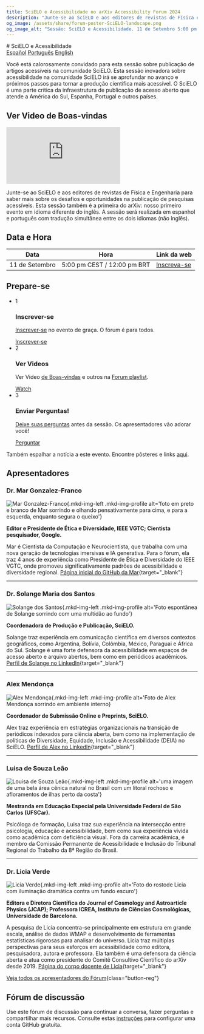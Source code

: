 ```yaml
---
title: SciELO e Acessibilidade no arXiv Accessibility Forum 2024
description: "Junte-se ao SciELO e aos editores de revistas de Física e Engenharia para saber mais sobre os desafios e oportunidades na publicação de pesquisas acessíveis."
og_image: /assets/share/forum-poster-SciELO-landscape.png
og_image_alt: "Sessão: SciELO e Acessibilidade. 11 de Setembro 5:00 pm CEST / 12:00 pm BRT"
---
```

<html lang="pt">
# SciELO e Acessibilidade

<nav class="tabs" aria-description="Choose which language to view this content in">
  <a href="forum-session-SciELO">Español</a>
  <a href="forum-session-SciELO-pt" class="active">Português</a>
  <a href="forum-session-SciELO-en">English</a>
</nav>

<div class="lead">
  <div class="content">
  <p>Você está calorosamente convidado para esta sessão sobre publicação de artigos acessíveis na comunidade SciELO. Esta sessão inovadora sobre acessibilidade na comunidade SciELO irá se aprofundar no avanço  e  próximos passos para tornar a produção científica mais acessível.  O SciELO é uma parte crítica da infraestrutura de publicação de acesso aberto que atende a América do Sul, Espanha, Portugal e outros países.</p>
  </div>
  <div class="videos">
    <div class="shadow"><h2>Ver Video de Boas-vindas</h2>
    <iframe src="https://www.youtube.com/embed/wjzYB1DTbe0?si=RUrkHpTHORp9sF_6" title="YouTube video player" frameborder="0" allow="accelerometer; autoplay; clipboard-write; encrypted-media; gyroscope; picture-in-picture; web-share" referrerpolicy="strict-origin-when-cross-origin" allowfullscreen></iframe></div>
  </div>
</div>

Junte-se ao SciELO e aos editores de revistas de Física e Engenharia para saber mais sobre os desafios e oportunidades na publicação de pesquisas acessíveis. Esta sessão também é a primeira do arXiv: nosso primeiro evento em idioma diferente do inglês. A sessão será realizada em espanhol e português com tradução simultânea entre os dois idiomas (não inglês).

## Data e Hora
| Data | Hora | Link da web |
|---|---|---|
| 11 de Setembro | 5:00 pm CEST / 12:00 pm BRT | [Inscreva-se](https://cornell.ca1.qualtrics.com/jfe/form/SV_eEZ1d27LF2fVM7Y)

## Prepare-se
<ul class="forum-actions">
  <li class="col">
    <div class="col-num shadow" role="presentation">1</div>
    <h3>Inscrever-se</h3>
    <p><a href="https://cornell.ca1.qualtrics.com/jfe/form/SV_eEZ1d27LF2fVM7Y" target="_blank">Inscrever-se</a> no evento de graça. O fórum é para todos.</p>
    <a class="button-reg" href="https://cornell.ca1.qualtrics.com/jfe/form/SV_eEZ1d27LF2fVM7Y" target="_blank">Inscrever-se</a>
  </li>
  <li class="col">
    <div class="col-num shadow" role="presentation">2</div>
    <h3>Ver Videos</h3>
    <p>Ver Video <a href="https://youtu.be/wjzYB1DTbe0?feature=shared" target="blank">de Boas-vindas</a> e outros na <a href="https://www.youtube.com/playlist?list=PLYgeAMJvRZ6ZRuNQGoekx0FdjXqEG0bzM" target="blank">Forum playlist</a>.</p>
    <a class="button-reg" href="https://youtu.be/wjzYB1DTbe0?feature=shared" target="blank">Watch</a>
  </li>
  <li class="col">
    <div class="col-num shadow" role="presentation">3</div>
    <h3>Enviar Perguntas!</h3>
    <p><a href="https://cornell.ca1.qualtrics.com/jfe/form/SV_bBqisDGVGcrzQeq" target="_blank">Deixe suas perguntas</a> antes da sessão. Os apresentadores vão adorar você!</p>
    <a class="button-reg" href="https://cornell.ca1.qualtrics.com/jfe/form/SV_bBqisDGVGcrzQeq" target="_blank">Perguntar</a>
  </li>
</ul>

Também espalhar a notícia a este evento. Encontre pôsteres e links [aqui](/share).

## Apresentadores

### Dr. Mar Gonzalez-Franco
![Mar Gonzalez-Franco](../assets/profile/mar.jpg){.mkd-img-left .mkd-img-profile alt='foto em preto e branco de Mar sorrindo e olhando pensativamente para cima, e para a esquerda, enquanto segura o queixo'}

**Editor e Presidente de Ética e Diversidade, IEEE VGTC; Cientista pesquisador, Google.**

Mar é Cientista da Computação e Neurocientista, que trabalha com uma nova geração de tecnologias imersivas e IA generativa. Para o fórum, ela traz 4 anos de experiência como Presidente de Ética e Diversidade do IEEE VGTC, onde promoveu significativamente padrões de acessibilidade e diversidade regional. [Página inicial do GitHub da Mar](https://margonzalezfranco.github.io/){target="_blank"}

---

### Dr. Solange Maria dos Santos

![Solange dos Santos](../assets/profile/solange.jpg){.mkd-img-left .mkd-img-profile alt='Foto espontânea de Solange sorrindo com uma multidão ao fundo'}

**Coordenadora de Produção e Publicação, SciELO.**

Solange traz experiência em comunicação científica em diversos contextos geográficos, como Argentina, Bolívia, Colômbia, México, Paraguai e África do Sul. Solange é uma forte defensora da acessibilidade em espaços de acesso aberto e arquivo abertos, bem como em periódicos acadêmicos. [Perfil de Solange no LinkedIn](https://www.linkedin.com/in/solangemariasantos/?originalSubdomain=br){target="_blank"}

---

### Alex Mendonça

![Alex Mendonça](../assets/profile/alex.jpg){.mkd-img-left .mkd-img-profile alt='Foto de Alex Mendonça sorrindo em ambiente interno}

**Coordenador de Submissão Online e Preprints, SciELO.**

Alex traz experiência em estratégias organizacionais na transição de periódicos indexados para ciência aberta, bem como na implementação de políticas de Diversidade, Equidade, Inclusão e Acessibilidade (DEIA) no SciELO. [Perfil de Alex no LinkedIn](https://www.linkedin.com/in/alex-mendon%C3%A7a/?originalSubdomain=br){target="_blank"}

---

### Luisa de Souza Leão  
![Louisa de Souza Leão](../assets/profile/luisa.jpg){.mkd-img-left .mkd-img-profile alt='uma imagem de uma bela área cênica natural no Brasil com um litoral rochoso e afloramentos de ilhas perto da costa'}

**Mestranda em Educação Especial pela Universidade Federal de São Carlos (UFSCar).**

Psicóloga de formação, Luisa traz sua experiência na intersecção entre psicologia, educação e acessibilidade, bem como sua experiência vivida como acadêmica com deficiência visual. Fora da carreira acadêmica, é membro da Comissão Permanente de Acessibilidade e Inclusão do Tribunal Regional do Trabalho da 8ª Região do Brasil.

---

### Dr. Licia Verde
![Licia Verde](../assets/profile/licia.jpg){.mkd-img-left .mkd-img-profile alt='Foto do rostode Licia com iluminação dramática contra um fundo escuro'}

**Editora e Diretora Científica do Journal of Cosmology and Astroarticle Physics (JCAP); Professora ICREA, Instituto de Ciências Cosmológicas, Universidade de Barcelona.**

A pesquisa de Licia concentra-se principalmente em estrutura em grande escala, análise de dados WMAP e desenvolvimento de ferramentas estatísticas rigorosas para analisar do universo. Licia traz múltiplas perspectivas para seus esforços em acessibilidade como editora, pesquisadora, autora e professora. Ela também é uma defensora da ciência aberta e atua como presidente do Comitê Consultivo Científico do arXiv desde 2019. [Página do corpo docente de Licia](https://liciaverde.icc.ub.edu/){target="_blank"}

[Veja todos os apresentadores do Fórum](presenters){class="button-reg"}

## Fórum de discussão
Use este fórum de discussão para continuar a conversa, fazer perguntas e compartilhar mais recursos. Consulte estas [instruções](discussion-board.md) para configurar uma conta GitHub gratuita.
